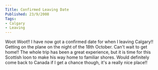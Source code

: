 ```yaml
---
Title: Confirmed Leaving Date
Published: 23/9/2008
Tags:
- Calgary
- Leaving
---
```


Woot Woot!! I have now got a confirmed date for when I leaving Calgary!! Getting on the plane on the night of the 18th October. Can't wait to get home!! The whole trip has been a great experience, but it is time for this Scottish loon to make his way home to familiar shores. Would definitely come back to Canada if I get a chance though, it's a really nice place!!
